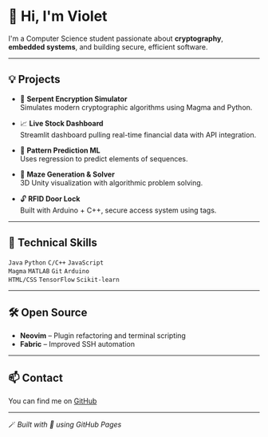 # 👋 Hi, I'm Violet

I'm a Computer Science student passionate about **cryptography**, **embedded systems**, and building secure, efficient software.

---

## 💡 Projects

- 🔐 **Serpent Encryption Simulator**  
  Simulates modern cryptographic algorithms using Magma and Python.

- 📈 **Live Stock Dashboard**  
  Streamlit dashboard pulling real-time financial data with API integration.

- 🧠 **Pattern Prediction ML**  
  Uses regression to predict elements of sequences.

- 🧭 **Maze Generation & Solver**  
  3D Unity visualization with algorithmic problem solving.

- 🔓 **RFID Door Lock**  
  Built with Arduino + C++, secure access system using tags.

---

## 🔧 Technical Skills

`Java` `Python` `C/C++` `JavaScript`  
`Magma` `MATLAB` `Git` `Arduino`  
`HTML/CSS` `TensorFlow` `Scikit-learn`  

---

## 🛠️ Open Source

- **Neovim** – Plugin refactoring and terminal scripting  
- **Fabric** – Improved SSH automation

---

## 📫 Contact

You can find me on [GitHub](https://github.com/violet1594)

---
🪄 *Built with 💜 using GitHub Pages*
